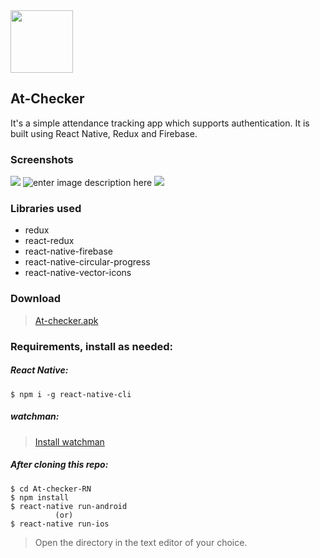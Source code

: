 <img src="https://lh3.googleusercontent.com/y80slOuy9Q_5TRnpPif350NLu3PT2r-BrWwahSQwVcHocUTpMTtPpbtDVNHO12Fv1uC_xJmXKE5B" width="100" height="100"/>

## At-Checker

It's a simple attendance tracking app which supports authentication. It is built using React Native, Redux and Firebase.

### Screenshots

![](https://lh3.googleusercontent.com/bb0F9BpaK-ZY-GealXdJYp0ohVddNxp7NRKZCfTFRozjIM1V3n6DkPg4Xl231KgiGztIC6ITM29T)
![enter image description here](https://lh3.googleusercontent.com/P0V4qTCvTVNK8tusSbp1BQ4V_zRTVOCfT9CCR-nsxIvTwZ59nxdQcQIJweNNSoyAvNheuHFOajkU)
![](https://lh3.googleusercontent.com/8its_YEUaDty-eNlsnTqmjrP1FuEKWf_m8f5kzejHaxXNYHHpEb59SjkvW1P1pDcSh5qqHgHwLTb)

### Libraries used

- redux
- react-redux
- react-native-firebase
- react-native-circular-progress
- react-native-vector-icons

### Download

> [At-checker.apk](https://github.com/vineeshvk/At-checker-RN/releases/download/release/at-checker.apk)

### Requirements, install as needed:

##### React Native:

```
$ npm i -g react-native-cli
```

##### watchman:

> [Install watchman](https://facebook.github.io/watchman/docs/install.html)

##### After cloning this repo:

```
$ cd At-checker-RN
$ npm install
$ react-native run-android
          (or)
$ react-native run-ios
```

> Open the directory in the text editor of your choice.
